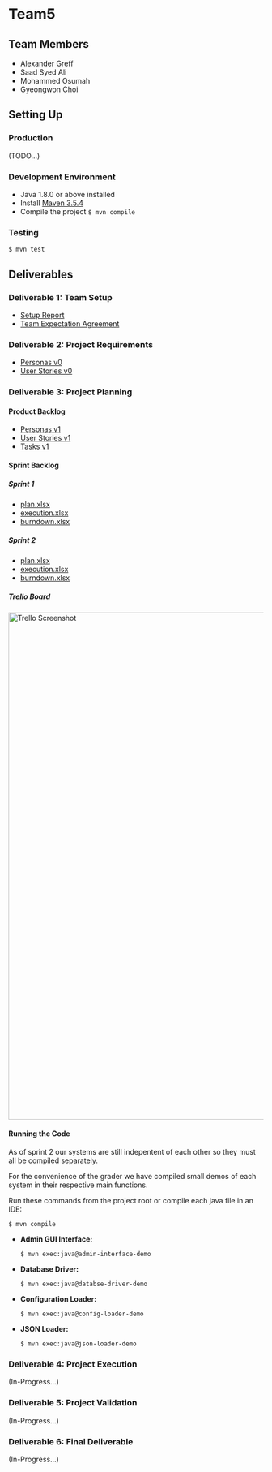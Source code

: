 # Team5

## Team Members
* Alexander Greff
* Saad Syed Ali
* Mohammed Osumah
* Gyeongwon Choi

## Setting Up

### Production
(TODO...)

### Development Environment
- Java 1.8.0 or above installed
- Install [Maven 3.5.4](https://maven.apache.org/download.cgi)
- Compile the project
``` $ mvn compile ```


### Testing
``` $ mvn test ```

## Deliverables

### Deliverable 1: Team Setup
* [Setup Report](team_setup/Team_Information.pdf)
* [Team Expectation Agreement](team_setup/Team_Expectation_Agreement.pdf)

### Deliverable 2: Project Requirements
* [Personas v0](product_backlog/v0/personas_0.pdf)
* [User Stories v0](product_backlog/v0/user_stories_0.pdf)

### Deliverable 3: Project Planning
#### Product Backlog
* [Personas v1](product_backlog/v1/personas_1.pdf)
* [User Stories v1](product_backlog/v1/user_stories_1.pdf)
* [Tasks v1](product_backlog/v1/tasks_1.pdf)

#### Sprint Backlog
##### Sprint 1
* [plan.xlsx](sprint_backlog/sprint1/plan.xlsx)
* [execution.xlsx](sprint_backlog/sprint1/execution.xlsx)
* [burndown.xlsx](sprint_backlog/sprint1/burndown.xlsx)

##### Sprint 2
* [plan.xlsx](sprint_backlog/sprint2/plan.xlsx)
* [execution.xlsx](sprint_backlog/sprint2/execution.xlsx)
* [burndown.xlsx](sprint_backlog/sprint2/burndown.xlsx)

##### Trello Board
<p align="left">
    <img src="product_backlog/trello_screenshot.png" width="1000" title="Trello Screenshot">
</p>

#### Running the Code

As of sprint 2 our systems are still indepentent of each other so they must all be compiled separately.

For the convenience of the grader we have compiled small demos of each system in their respective main functions. 

Run these commands from the project root or compile each java file in an IDE:

``` $ mvn compile ```

<!-- * **Uploader GUI Interface:** 

    ``` $ mvn exec:java@uploader-interface-demo ``` -->

* **Admin GUI Interface:**

    ``` $ mvn exec:java@admin-interface-demo ```

* **Database Driver:**

    ``` $ mvn exec:java@databse-driver-demo ```

* **Configuration Loader:** 

    ``` $ mvn exec:java@config-loader-demo ```

* **JSON Loader:** 

    ``` $ mvn exec:java@json-loader-demo ```

<!-- * **Template System:** TODO -->




### Deliverable 4: Project Execution
(In-Progress...)

### Deliverable 5: Project Validation
(In-Progress...)

### Deliverable 6: Final Deliverable
(In-Progress...)
